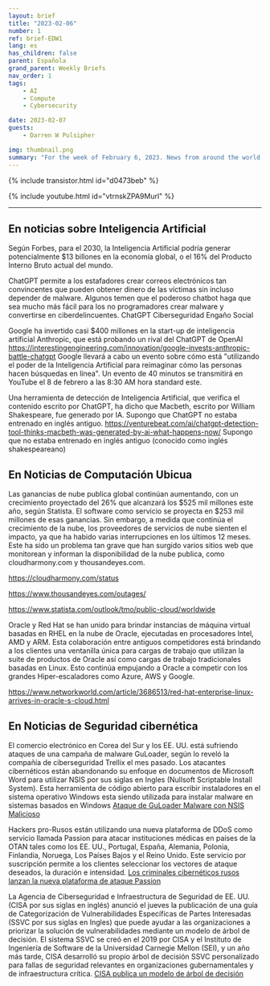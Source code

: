```yaml
---
layout: brief
title: "2023-02-06"
number: 1
ref: brief-EDW1
lang: es
has_children: false
parent: Española
grand_parent: Weekly Briefs
nav_order: 1
tags:
    - AI
    - Compute
    - Cybersecurity

date: 2023-02-07
guests:
    - Darren W Pulsipher

img: thumbnail.png
summary: "For the week of February 6, 2023. News from around the world of digital transformation in artificial intelligence, cloud computing, and cybersecurity."
---
```


{% include transistor.html id="d0473beb" %}

{% include youtube.html id="vtrnskZPA9Murl" %}

---

## En noticias sobre Inteligencia Artificial

Según Forbes, para el 2030, la Inteligencia Artificial podría generar potencialmente $13 billones en la economía global, o el 16% del Producto Interno Bruto actual del mundo.

ChatGPT permite a los estafadores crear correos electrónicos tan convincentes que pueden obtener dinero de las víctimas sin incluso depender de malware. Algunos temen que el poderoso chatbot haga que sea mucho más fácil para los no programadores crear malware y convertirse en ciberdelincuentes. ChatGPT Ciberseguridad Engaño Social

Google ha invertido casi $400 millones en la start-up de inteligencia artificial Anthropic, que está probando un rival del ChatGPT de OpenAI https://interestingengineering.com/innovation/google-invests-anthropic-battle-chatgpt Google llevará a cabo un evento sobre cómo está "utilizando el poder de la Inteligencia Artificial para reimaginar cómo las personas hacen búsquedas en línea". Un evento de 40 minutos se transmitirá en YouTube el 8 de febrero a las 8:30 AM hora standard este.

Una herramienta de detección de Inteligencia Artificial, que verifica el contenido escrito por ChatGPT, ha dicho que Macbeth, escrito por William Shakespeare, fue generado por IA. Supongo que ChatGPT no estaba entrenado en inglés antiguo. https://venturebeat.com/ai/chatgpt-detection-tool-thinks-macbeth-was-generated-by-ai-what-happens-now/ Supongo que no estaba entrenado en inglés antiguo (conocido como inglés shakespeareano)

## En Noticias de Computación Ubicua

Las ganancias de nube publica global continúan aumentando, con un crecimiento proyectado del 26% que alcanzará los $525 mil millones este año, según Statista. El software como servicio se proyecta en $253 mil millones de esas ganancias. Sin embargo, a medida que continúa el crecimiento de la nube, los proveedores de servicios de nube sienten el impacto, ya que ha habido varias interrupciones en los últimos 12 meses. Este ha sido un problema tan grave que han surgido varios sitios web que monitorean y informan la disponibilidad de la nube publica, como cloudharmony.com y thousandeyes.com.

https://cloudharmony.com/status

https://www.thousandeyes.com/outages/

https://www.statista.com/outlook/tmo/public-cloud/worldwide

Oracle y Red Hat se han unido para brindar instancias de máquina virtual basadas en RHEL en la nube de Oracle, ejecutadas en procesadores Intel, AMD y ARM. Esta colaboración entre antiguos competidores está brindando a los clientes una ventanilla única para cargas de trabajo que utilizan la suite de productos de Oracle así como cargas de trabajo tradicionales basadas en Linux. Esto continúa empujando a Oracle a competir con los grandes Hiper-escaladores como Azure, AWS y Google.

https://www.networkworld.com/article/3686513/red-hat-enterprise-linux-arrives-in-oracle-s-cloud.html

## En Noticias de Seguridad cibernética

El comercio electrónico en Corea del Sur y los EE. UU. está sufriendo ataques de una campaña de malware GuLoader, según lo reveló la compañía de ciberseguridad Trellix el mes pasado. Los atacantes cibernéticos están abandonando su enfoque en documentos de Microsoft Word para utilizar NSIS por sus siglas en Ingles (Nullsoft Scriptable Install System). Esta herramienta de código abierto para escribir instaladores en el sistema operativo Windows esta siendo utilizada para instalar malware en sistemas basados en Windows [Ataque de GuLoader Malware con NSIS Malicioso](https://thehackernews.com/2023/02/guloader-malware-using-malicious-nsis.html)

Hackers pro-Rusos están utilizando una nueva plataforma de DDoS como servicio llamada Passion para atacar instituciones médicas en países de la OTAN tales como los EE. UU., Portugal, España, Alemania, Polonia, Finlandia, Noruega, Los Países Bajos y el Reino Unido. Este servicio por suscripción permite a los clientes seleccionar los vectores de ataque deseados, la duración e intensidad. [Los criminales cibernéticos rusos lanzan la nueva plataforma de ataque Passion](https://cyware.com/news/russian-cybercriminals-launch-new-passion-attack-platform-798d8713)

La Agencia de Ciberseguridad e Infraestructura de Seguridad de EE. UU. (CISA por sus siglas en inglés) anunció el jueves la publicación de una guía de Categorización de Vulnerabilidades Específicas de Partes Interesadas (SSVC por sus siglas en Ingles) que puede ayudar a las organizaciones a priorizar la solución de vulnerabilidades mediante un modelo de árbol de decisión. El sistema SSVC se creó en el 2019 por CISA y el Instituto de Ingeniería de Software de la Universidad Carnegie Mellon (SEI), y un año más tarde, CISA desarrolló su propio árbol de decisión SSVC personalizado para fallas de seguridad relevantes en organizaciones gubernamentales y de infraestructura crítica. [CISA publica un modelo de árbol de decisión](https://www.securityweek.com/cisa-releases-decision-tree-model-help-companies-prioritize-vulnerability-patching/) 


